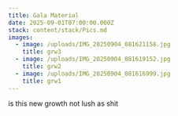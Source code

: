 ```yaml
---
title: Gala Material
date: 2025-09-01T07:00:00.000Z
stack: content/stack/Pics.md
images:
  - image: /uploads/IMG_20250904_081621158.jpg
    title: grw3
  - image: /uploads/IMG_20250904_081619152.jpg
    title: grw2
  - image: /uploads/IMG_20250904_081616999.jpg
    title: grw1
---
```


is this new growth not lush as shit
